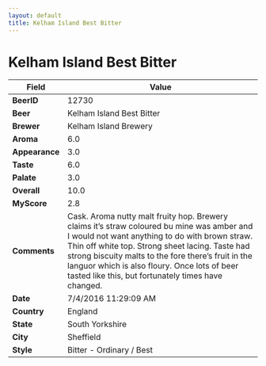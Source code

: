 ```yaml
---
layout: default
title: Kelham Island Best Bitter
---
```


# Kelham Island Best Bitter

| Field         | Value     |
|---------------|-----------|
| **BeerID** | 12730 |
| **Beer** | Kelham Island Best Bitter |
| **Brewer** | Kelham Island Brewery |
| **Aroma** | 6.0 |
| **Appearance** | 3.0 |
| **Taste** | 6.0 |
| **Palate** | 3.0 |
| **Overall** | 10.0 |
| **MyScore** | 2.8 |
| **Comments** | Cask. Aroma nutty malt fruity hop. Brewery claims it’s straw coloured bu mine was amber and I would not want anything to do with brown straw. Thin off white top. Strong sheet lacing. Taste had strong biscuity malts to the fore there’s fruit in the languor which is also floury. Once lots of beer tasted like this, but fortunately times have changed. |
| **Date** | 7/4/2016 11:29:09 AM |
| **Country** | England |
| **State** | South Yorkshire |
| **City** | Sheffield |
| **Style** | Bitter - Ordinary / Best |
